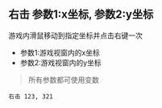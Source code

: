 ## 右击 参数1:x坐标, 参数2:y坐标
游戏内滑鼠移动到指定坐标并点击右键一次


- 参数1:游戏视窗内的x坐标
- 参数2:游戏视窗内的y坐标


> 所有参数都可使用变数

```
右击 123, 321

```